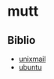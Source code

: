 # mutt

## Biblio

- [unixmail](https://www.unixmail.fr/informatique/mutt-ep1/)
- [ubuntu](https://doc.ubuntu-fr.org/mutt)

